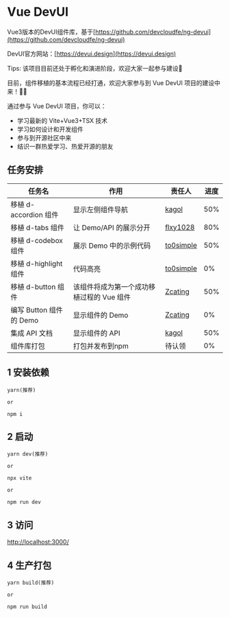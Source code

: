 # Vue DevUI

Vue3版本的DevUI组件库，基于[https://github.com/devcloudfe/ng-devui](https://github.com/devcloudfe/ng-devui)

DevUI官方网站：[https://devui.design](https://devui.design)

Tips: 该项目目前还处于孵化和演进阶段，欢迎大家一起参与建设🤝

目前，组件移植的基本流程已经打通，欢迎大家参与到 Vue DevUI 项目的建设中来！👏🎉

通过参与 Vue DevUI 项目，你可以：
- 学习最新的 Vite+Vue3+TSX 技术
- 学习如何设计和开发组件
- 参与到开源社区中来
- 结识一群热爱学习、热爱开源的朋友

## 任务安排

|任务名                 |作用                               |责任人|进度|
|--                    |--                                 |--|--|
|移植 d-accordion 组件  |显示左侧组件导航                      |[kagol](https://github.com/kagol)|50%|
|移植 d-tabs 组件       |让 Demo/API 的展示分开               |[flxy1028](https://github.com/flxy1028)|80%|
|移植 d-codebox 组件    |展示 Demo 中的示例代码                |[to0simple](https://github.com/to0simple)|50%|
|移植 d-highlight 组件  |代码高亮                             |[to0simple](https://github.com/to0simple)|0%|
|移植 d-button 组件     |该组件将成为第一个成功移植过程的 Vue 组件|[Zcating](https://github.com/Zcating)|50%|
|编写 Button 组件的 Demo|显示组件的 Demo                      |[Zcating](https://github.com/Zcating)|0%|
|集成 API 文档          |显示组件的 API                       |[kagol](https://github.com/kagol)|50%|
|组件库打包             |打包并发布到npm                       |待认领|0%|

## 1 安装依赖

```
yarn(推荐)

or

npm i
```

## 2 启动

```
yarn dev(推荐)

or

npx vite

or

npm run dev
```

## 3 访问

[http://localhost:3000/](http://localhost:3000/)

## 4 生产打包

```
yarn build(推荐)

or

npm run build
```
